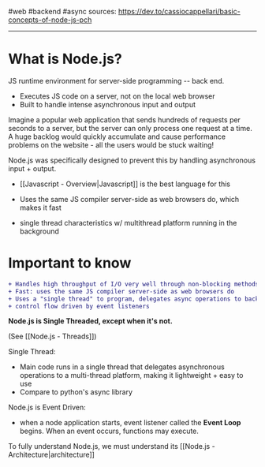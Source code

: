 #web #backend #async
sources:
https://dev.to/cassiocappellari/basic-concepts-of-node-js-pch


---
# What is Node.js?

JS runtime environment for server-side programming -- back end.
- Executes JS code on a server, not on the local web browser
- Built to handle intense asynchronous input and output

Imagine a popular web application that sends hundreds of requests per seconds to a server, but the server can only process one request at a time. A huge backlog would quickly accumulate and cause performance problems on the website - all the users would be stuck waiting!

Node.js was specifically designed to prevent this by handling asynchronous input + output.
- [[Javascript - Overview|Javascript]] is the best language for this

- Uses the same JS compiler server-side as web browsers do, which makes it fast


- single thread characteristics w/ multithread platform running in the background

# Important to know

```diff
+ Handles high throughput of I/O very well through non-blocking methods
+ Fast: uses the same JS compiler server-side as web browsers do
+ Uses a "single thread" to program, delegates async operations to background threads
+ control flow driven by event listeners
```


**Node.js is Single Threaded, except when it's not.**

(See [[Node.js - Threads]])

Single Thread:
- Main code runs in a single thread that delegates asynchronous operations to a multi-thread platform, making it lightweight + easy to use
- Compare to python's async library


Node.js is Event Driven:
- when a node application starts, event listener called the **Event Loop** begins. When an event occurs, functions may execute.


To fully understand Node.js, we must understand its [[Node.js - Architecture|architecture]]
